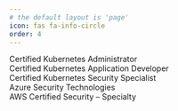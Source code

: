```yaml
---
# the default layout is 'page'
icon: fas fa-info-circle
order: 4
---
```


Certified Kubernetes Administrator  
Certified Kubernetes Application Developer  
Certified Kubernetes Security Specialist  
Azure Security Technologies  
AWS Certified Security – Specialty